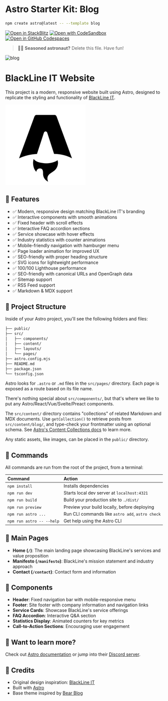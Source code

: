 # Astro Starter Kit: Blog

```sh
npm create astro@latest -- --template blog
```

[![Open in StackBlitz](https://developer.stackblitz.com/img/open_in_stackblitz.svg)](https://stackblitz.com/github/withastro/astro/tree/latest/examples/blog)
[![Open with CodeSandbox](https://assets.codesandbox.io/github/button-edit-lime.svg)](https://codesandbox.io/p/sandbox/github/withastro/astro/tree/latest/examples/blog)
[![Open in GitHub Codespaces](https://github.com/codespaces/badge.svg)](https://codespaces.new/withastro/astro?devcontainer_path=.devcontainer/blog/devcontainer.json)

> 🧑‍🚀 **Seasoned astronaut?** Delete this file. Have fun!

![blog](https://github.com/withastro/astro/assets/2244813/ff10799f-a816-4703-b967-c78997e8323d)

# BlackLine IT Website

This project is a modern, responsive website built using Astro, designed to replicate the styling and functionality of [BlackLine IT](https://blacklineit.com/).

![BlackLine Website Preview](public/favicon.svg)

## 🌟 Features

- ✅ Modern, responsive design matching BlackLine IT's branding
- ✅ Interactive components with smooth animations
- ✅ Fixed header with scroll effects
- ✅ Interactive FAQ accordion sections
- ✅ Service showcase with hover effects
- ✅ Industry statistics with counter animations
- ✅ Mobile-friendly navigation with hamburger menu
- ✅ Page loader animation for improved UX
- ✅ SEO-friendly with proper heading structure
- ✅ SVG icons for lightweight performance
- ✅ 100/100 Lighthouse performance
- ✅ SEO-friendly with canonical URLs and OpenGraph data
- ✅ Sitemap support
- ✅ RSS Feed support
- ✅ Markdown & MDX support

## 🚀 Project Structure

Inside of your Astro project, you'll see the following folders and files:

```text
├── public/
├── src/
│   ├── components/
│   ├── content/
│   ├── layouts/
│   └── pages/
├── astro.config.mjs
├── README.md
├── package.json
└── tsconfig.json
```

Astro looks for `.astro` or `.md` files in the `src/pages/` directory. Each page is exposed as a route based on its file name.

There's nothing special about `src/components/`, but that's where we like to put any Astro/React/Vue/Svelte/Preact components.

The `src/content/` directory contains "collections" of related Markdown and MDX documents. Use `getCollection()` to retrieve posts from `src/content/blog/`, and type-check your frontmatter using an optional schema. See [Astro's Content Collections docs](https://docs.astro.build/en/guides/content-collections/) to learn more.

Any static assets, like images, can be placed in the `public/` directory.

## 🧞 Commands

All commands are run from the root of the project, from a terminal:

| Command                   | Action                                           |
| :------------------------ | :----------------------------------------------- |
| `npm install`             | Installs dependencies                            |
| `npm run dev`             | Starts local dev server at `localhost:4321`      |
| `npm run build`           | Build your production site to `./dist/`          |
| `npm run preview`         | Preview your build locally, before deploying     |
| `npm run astro ...`       | Run CLI commands like `astro add`, `astro check` |
| `npm run astro -- --help` | Get help using the Astro CLI                     |

## 📝 Main Pages

- **Home (`/`)**: The main landing page showcasing BlackLine's services and value proposition
- **Manifesto (`/manifesto`)**: BlackLine's mission statement and industry approach
- **Contact (`/contact`)**: Contact form and information

## 🧩 Components

- **Header**: Fixed navigation bar with mobile-responsive menu
- **Footer**: Site footer with company information and navigation links
- **Service Cards**: Showcase BlackLine's service offerings
- **FAQ Accordion**: Interactive Q&A section
- **Statistics Display**: Animated counters for key metrics
- **Call-to-Action Sections**: Encouraging user engagement

## 👀 Want to learn more?

Check out [Astro documentation](https://docs.astro.build) or jump into their [Discord server](https://astro.build/chat).

## 🙏 Credits

- Original design inspiration: [BlackLine IT](https://blacklineit.com/)
- Built with [Astro](https://astro.build)
- Base theme inspired by [Bear Blog](https://github.com/HermanMartinus/bearblog/)
